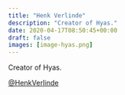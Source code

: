 ```yaml
---
title: "Henk Verlinde"
description: "Creator of Hyas."
date: 2020-04-17T08:50:45+00:00
draft: false
images: [image-hyas.png]
---
```


Creator of Hyas.

[@HenkVerlinde](https://twitter.com/henkverlinde)
